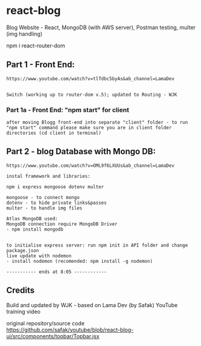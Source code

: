 # react-blog
Blog Website - React,  MongoDB (with AWS server), Postman testing, multer (img handling)

npm i react-router-dom 


## Part 1 - Front End:
    https://www.youtube.com/watch?v=tlTdbc5byAs&ab_channel=LamaDev


    Switch (working up to router-dom v.5); updated to Routing - WJK

### Part 1a - Front End:  "npm start" for client
    after moving Blogg front-end into separate "client" folder - to run "npm start" command please make sure you are in client folder directories (cd client in terminal)

## Part 2 - blog Database with Mongo DB: 
    https://www.youtube.com/watch?v=OML9f6LXUUs&ab_channel=LamaDev

    instal framework and libraries:

    npm i express mongoose dotenv multer

    mongoose - to connect mongo 
    dotenv - to hide private links&passes
    multer - to handle img files

    Atlas MongoDB used:
    MongoDB connection require MongoDB Driver
    - npm install mongodb 
    

    to initialise express server: run npm init in API folder and change package.json
    live update with nodemon
    - install nodemon (recomended: npm install -g nodemon) 

    ----------- ends at 8:05 ------------

## Credits
Build and updated by WJK - based on Lama Dev (by Safak) YouTube training video

 original repository/source code 
 https://github.com/safak/youtube/blob/react-blog-ui/src/components/topbar/Topbar.jsx



